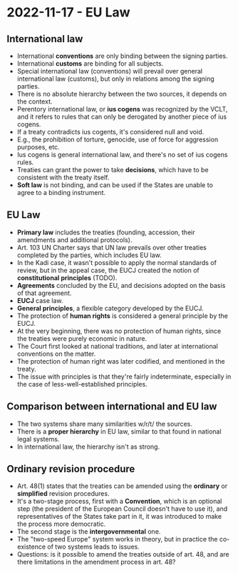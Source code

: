 # 2022-11-17 - EU Law

## International law

* International **conventions** are only binding between the signing parties.
* International **customs** are binding for all subjects.
* Special international law (conventions) will prevail over general international law (customs), but only in relations among the signing parties.
* There is no absolute hierarchy between the two sources, it depends on the context.
* Perentory international law, or **ius cogens** was recognized by the VCLT, and it refers to rules that can only be derogated by another piece of ius cogens.
* If a treaty contradicts ius cogents, it's considered null and void.
* E.g., the prohibition of torture, genocide, use of force for aggression purposes, etc.
* Ius cogens is general international law, and there's no  set of ius cogens rules.
* Treaties can grant the power to take **decisions**, which have to be consistent with the treaty itself.
* **Soft law** is not binding, and can be used if the States are unable to agree to a binding instrument.

## EU Law

* **Primary law** includes the treaties (founding, accession, their amendments and additional protocols).
* Art. 103 UN Charter says that UN law prevails over other treaties completed by the parties, which includes EU law.
* In the Kadi case, it wasn't possible to apply the normal standards of review, but in the appeal case, the EUCJ created the notion of **constitutional principles** (TODO).
* **Agreements** concluded by the EU, and decisions adopted on the basis of that agreement.
* **EUCJ** case law.
* **General principles**, a flexible category developed by the EUCJ.
* The protection of **human rights** is considered a general principle by the EUCJ.
* At the very beginning, there was no protection of human rights, since the treaties were purely economic in nature.
* The Court first looked at national traditions, and later at international conventions on the matter.
* The protection of human right was later codified, and mentioned in the treaty.
* The issue with principles is that they're fairly indeterminate, especially in the case of less-well-established principles.

## Comparison between international and EU law

* The two systems share many similarities w/r/t/ the sources.
* There is a **proper hierarchy** in EU law, similar to that found in national legal systems.
* In international law, the hierarchy isn't as strong.

## Ordinary revision procedure

* Art. 48(1) states that the treaties can be amended using the **ordinary** or **simplified** revision procedures.
* It's a two-stage process, first with a **Convention**, which is an optional step (the president of the European Council doesn't have to use it), and representatives of the States take part in it, it was introduced to make the process more democratic.
* The second stage is the **intergovernmental** one.
* The "two-speed Europe" system works in theory, but in practice the co-existence of two systems leads to issues.
* Questions: is it possible to amend the treaties outside of art. 48, and are there limitations in the amendment process in art. 48?
